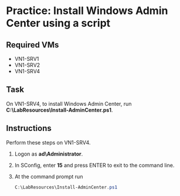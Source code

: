 # Practice: Install Windows Admin Center using a script

## Required VMs

* VN1-SRV1
* VN1-SRV2
* VN1-SRV4

## Task

On VN1-SRV4, to install Windows Admin Center, run **C:\LabResources\Install-AdminCenter.ps1**.

## Instructions

Perform these steps on VN1-SRV4.

1. Logon as **ad\Administrator**.
1. In SConfig, enter **15** and press ENTER to exit to the command line.
1. At the command prompt run

    ````powershell
    C:\LabResources\Install-AdminCenter.ps1
    ````